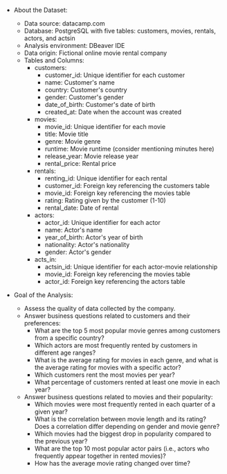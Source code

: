 - About the Dataset:
  - Data source: datacamp.com
  - Database: PostgreSQL with five tables: customers, movies, rentals, actors, and actsin
  - Analysis environment: DBeaver IDE
  - Data origin: Fictional online movie rental company
  - Tables and Columns:
    - customers:
      - customer_id: Unique identifier for each customer
      - name: Customer's name
      - country: Customer's country
      - gender: Customer's gender
      - date_of_birth: Customer's date of birth
      - created_at: Date when the account was created
    - movies:
      - movie_id: Unique identifier for each movie
      - title: Movie title
      - genre: Movie genre
      - runtime: Movie runtime (consider mentioning minutes here)
      - release_year: Movie release year
      - rental_price: Rental price
    - rentals:
      - renting_id: Unique identifier for each rental
      - customer_id: Foreign key referencing the customers table
      - movie_id: Foreign key referencing the movies table
      - rating: Rating given by the customer (1-10)
      - rental_date: Date of rental
    - actors:
      - actor_id: Unique identifier for each actor
      - name: Actor's name
      - year_of_birth: Actor's year of birth
      - nationality: Actor's nationality
      - gender: Actor's gender
    - acts_in:
      - actsin_id: Unique identifier for each actor-movie relationship
      - movie_id: Foreign key referencing the movies table
      - actor_id: Foreign key referencing the actors table

- Goal of the Analysis:
  - Assess the quality of data collected by the company.
  - Answer business questions related to customers and their preferences:
      - What are the top 5 most popular movie genres among customers from a specific country?
      - Which actors are most frequently rented by customers in different age ranges?
      - What is the average rating for movies in each genre, and what is the average rating for movies with a specific actor?
      - Which customers rent the most movies per year?
      - What percentage of customers rented at least one movie in each year?
  - Answer business questions related to movies and their popularity:
      - Which movies were most frequently rented in each quarter of a given year?
      - What is the correlation between movie length and its rating? Does a correlation differ depending on gender and movie genre?
      - Which movies had the biggest drop in popularity compared to the previous year?
      - What are the top 10 most popular actor pairs (i.e., actors who frequently appear together in rented movies)?
      - How has the average movie rating changed over time?
